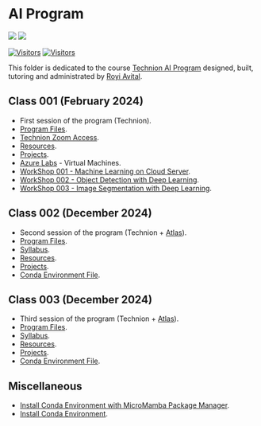 # AI Program

[![](https://i.imgur.com/kvThExG.png)](https://cont-edu.technion.ac.il/programs/%d7%a7%d7%95%d7%a8%d7%a1%d7%99%d7%9d-%d7%91%d7%a9%d7%99%d7%aa%d7%95%d7%a3-%d7%94%d7%a8%d7%a9%d7%95%d7%aa-%d7%9c%d7%97%d7%93%d7%a9%d7%a0%d7%95%d7%aa/%d7%94%d7%9b%d7%a9%d7%a8%d7%aa-%d7%9e%d7%a4%d7%aa%d7%97%d7%99-ai)
[![](./../FixelAlgorithmsLogo.png)](https://fixelalgorithms.gitlab.io)

[![Visitors](https://hits.seeyoufarm.com/api/count/incr/badge.svg?url=https%3A%2F%2Fgithub.com%2FRoyiAvital%2FStackExchangeCodes&count_bg=%2379C83D&title_bg=%23555555&icon=&icon_color=%23E7E7E7&title=Visitors+%28Daily+%2F+Total%29&edge_flat=false)](https://github.com/FixelAlgorithmsTeam/FixelCourses)
[![Visitors](https://api.visitorbadge.io/api/combined?path=https%3A%2F%2Fgithub.com%2FRoyiAvital%2FStackExchangeCodes&labelColor=%23f47373&countColor=%23555555&style=plastic)](https://github.com/FixelAlgorithmsTeam/FixelCourses) <!-- https://www.visitorbadge.io -->

This folder is dedicated to the course [Technion AI Program](https://cont-edu.technion.ac.il/programs/%D7%A7%D7%95%D7%A8%D7%A1%D7%99%D7%9D-%D7%91%D7%A9%D7%99%D7%AA%D7%95%D7%A3-%D7%94%D7%A8%D7%A9%D7%95%D7%AA-%D7%9C%D7%97%D7%93%D7%A9%D7%A0%D7%95%D7%AA/%D7%94%D7%9B%D7%A9%D7%A8%D7%AA-%D7%9E%D7%A4%D7%AA%D7%97%D7%99-ai) designed, built, tutoring and administrated by [Royi Avital](https://fixelalgorithms.gitlab.io).

## Class 001 (February 2024)

 - First session of the program (Technion).
 - [Program Files](./2024_02).
 - [Technion Zoom Access](https://technion.zoom.us).
 - [Resources](./Resources.md).
 - [Projects](./Projects.md).
 - [Azure Labs](https://labs.azure.com) - Virtual Machines.
 - [WorkShop 001 - Machine Learning on Cloud Server](./2024_02/WorkShop001).
 - [WorkShop 002 - Object Detection with Deep Learning](./2024_02/WorkShop002).
 - [WorkShop 003 - Image Segmentation with Deep Learning](./2024_02/WorkShop003).

## Class 002 (December 2024)

 - Second session of the program (Technion + [Atlas](https://www.atlastech.co.il)).
 - [Program Files](./2024_12).
 - [Syllabus](https://cdn.prod.website-files.com/66cda18ee79e3818e9bbd4d1/673f55ffb2df314ef2b7cfb7_AI%20Training%20Program%20-%20ATLAS.pdf).
 - [Resources](./Resources.md).
 - [Projects](./Projects.md).
 - [Conda Environment File](./2024_12/EnvConda.yml).

## Class 003 (December 2024)

 - Third session of the program (Technion + [Atlas](https://www.atlastech.co.il)).
 - [Program Files](./2025_09).
 - [Syllabus](https://www.atlastech.co.il/courses/hkshrt-mptkhy-ai).
 - [Resources](./Resources.md).
 - [Projects](./Projects.md).
 - [Conda Environment File](./2025_09/EnvConda.yml).


## Miscellaneous

 - [Install Conda Environment with MicroMamba Package Manager](./../InstallMicroMamba.md).
 - [Install Conda Environment](./../InstallCondaEnv.md).